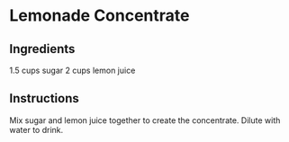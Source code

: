 # Lemonade Concentrate

## Ingredients
1.5 cups sugar
2 cups lemon juice

## Instructions
Mix sugar and lemon juice together to create the concentrate. Dilute with water to drink. 
